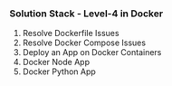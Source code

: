 ### Solution Stack - Level-4 in Docker

1. Resolve Dockerfile Issues
2. Resolve Docker Compose Issues
3. Deploy an App on Docker Containers
4. Docker Node App
5. Docker Python App
